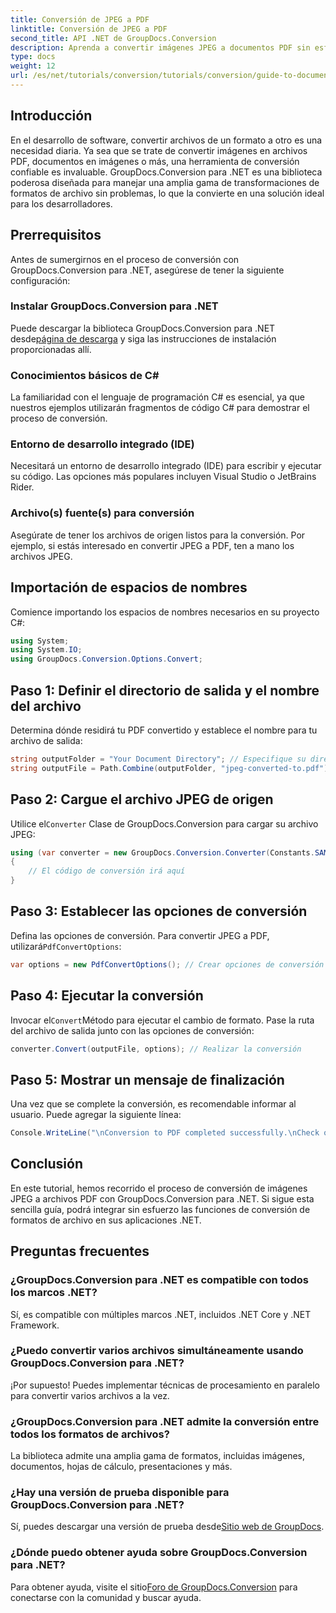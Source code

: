 ```yaml
---
title: Conversión de JPEG a PDF
linktitle: Conversión de JPEG a PDF
second_title: API .NET de GroupDocs.Conversion
description: Aprenda a convertir imágenes JPEG a documentos PDF sin esfuerzo con GroupDocs.Conversion para .NET. Esta guía completa le muestra los requisitos previos y los fragmentos de código esenciales.
type: docs
weight: 12
url: /es/net/tutorials/conversion/tutorials/conversion/guide-to-document-conversion/converting-jpeg-to-pdf/
---
```

## Introducción

En el desarrollo de software, convertir archivos de un formato a otro es una necesidad diaria. Ya sea que se trate de convertir imágenes en archivos PDF, documentos en imágenes o más, una herramienta de conversión confiable es invaluable. GroupDocs.Conversion para .NET es una biblioteca poderosa diseñada para manejar una amplia gama de transformaciones de formatos de archivo sin problemas, lo que la convierte en una solución ideal para los desarrolladores.

## Prerrequisitos
Antes de sumergirnos en el proceso de conversión con GroupDocs.Conversion para .NET, asegúrese de tener la siguiente configuración:

### Instalar GroupDocs.Conversion para .NET
 Puede descargar la biblioteca GroupDocs.Conversion para .NET desde[página de descarga](https://releases.groupdocs.com/conversion/net/) y siga las instrucciones de instalación proporcionadas allí.

### Conocimientos básicos de C#
La familiaridad con el lenguaje de programación C# es esencial, ya que nuestros ejemplos utilizarán fragmentos de código C# para demostrar el proceso de conversión.

### Entorno de desarrollo integrado (IDE)
Necesitará un entorno de desarrollo integrado (IDE) para escribir y ejecutar su código. Las opciones más populares incluyen Visual Studio o JetBrains Rider.

### Archivo(s) fuente(s) para conversión
Asegúrate de tener los archivos de origen listos para la conversión. Por ejemplo, si estás interesado en convertir JPEG a PDF, ten a mano los archivos JPEG.

## Importación de espacios de nombres
Comience importando los espacios de nombres necesarios en su proyecto C#:

```csharp
using System;
using System.IO;
using GroupDocs.Conversion.Options.Convert;
```

## Paso 1: Definir el directorio de salida y el nombre del archivo
Determina dónde residirá tu PDF convertido y establece el nombre para tu archivo de salida:

```csharp
string outputFolder = "Your Document Directory"; // Especifique su directorio
string outputFile = Path.Combine(outputFolder, "jpeg-converted-to.pdf"); // Establecer el nombre del archivo de salida
```

## Paso 2: Cargue el archivo JPEG de origen
 Utilice el`Converter` Clase de GroupDocs.Conversion para cargar su archivo JPEG:

```csharp
using (var converter = new GroupDocs.Conversion.Converter(Constants.SAMPLE_JPEG))
{
    // El código de conversión irá aquí
}
```

## Paso 3: Establecer las opciones de conversión
 Defina las opciones de conversión. Para convertir JPEG a PDF, utilizará`PdfConvertOptions`:

```csharp
var options = new PdfConvertOptions(); // Crear opciones de conversión de PDF
```

## Paso 4: Ejecutar la conversión
 Invocar el`Convert`Método para ejecutar el cambio de formato. Pase la ruta del archivo de salida junto con las opciones de conversión:

```csharp
converter.Convert(outputFile, options); // Realizar la conversión
```

## Paso 5: Mostrar un mensaje de finalización
Una vez que se complete la conversión, es recomendable informar al usuario. Puede agregar la siguiente línea:

```csharp
Console.WriteLine("\nConversion to PDF completed successfully.\nCheck output in {0}", outputFolder);
```

## Conclusión
En este tutorial, hemos recorrido el proceso de conversión de imágenes JPEG a archivos PDF con GroupDocs.Conversion para .NET. Si sigue esta sencilla guía, podrá integrar sin esfuerzo las funciones de conversión de formatos de archivo en sus aplicaciones .NET.

## Preguntas frecuentes

### ¿GroupDocs.Conversion para .NET es compatible con todos los marcos .NET?
Sí, es compatible con múltiples marcos .NET, incluidos .NET Core y .NET Framework.

### ¿Puedo convertir varios archivos simultáneamente usando GroupDocs.Conversion para .NET?
¡Por supuesto! Puedes implementar técnicas de procesamiento en paralelo para convertir varios archivos a la vez.

### ¿GroupDocs.Conversion para .NET admite la conversión entre todos los formatos de archivos?
La biblioteca admite una amplia gama de formatos, incluidas imágenes, documentos, hojas de cálculo, presentaciones y más.

### ¿Hay una versión de prueba disponible para GroupDocs.Conversion para .NET?
 Sí, puedes descargar una versión de prueba desde[Sitio web de GroupDocs](https://releases.groupdocs.com/).

### ¿Dónde puedo obtener ayuda sobre GroupDocs.Conversion para .NET?
 Para obtener ayuda, visite el sitio[Foro de GroupDocs.Conversion](https://forum.groupdocs.com/c/conversion/11) para conectarse con la comunidad y buscar ayuda.
